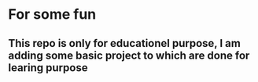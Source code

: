 # For some fun
## This repo is only for educationel purpose, I am adding some basic project to which are done for learing purpose 
